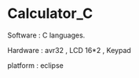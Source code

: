 # Calculator_C

 Software : 
   C languages.

 Hardware : 
   avr32 , LCD 16*2 , Keypad

 platform : 
   eclipse

